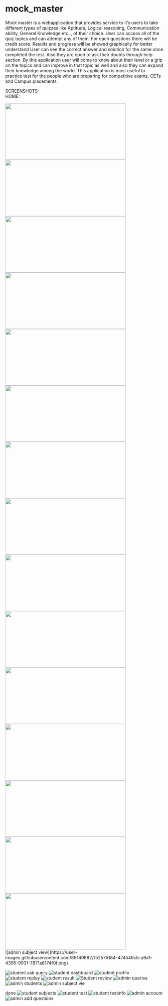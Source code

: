 # mock_master
Mock master is a webapplication that provides service to  it’s users to take different types of quizzes like Aptitude, Logical reasoning, Communication ability, General Knowledge etc.., of their choice. User can access all of the quiz topics and can attempt any of them. For each questions there will be credit score. Results and progress will be showed graphically for better understand User can see the correct answer and solution for the same once completed the test. Also they are open to ask their doubts through help section. By this application user will come to know about their level or a grip on the topics and can improve in that topic as well and also they can expand their knowledge among the world. This application is most useful to practice test for the people who are preparing for competitive exams, CETs and Campus placements

SCREENSHOTS:
<br/>
HOME:
<div >
<img src="https://user-images.githubusercontent.com/89149882/152574099-62778a88-8096-4147-99b7-3250f0e9d6ab.png" width="384" height="180"/>
  <img src="https://user-images.githubusercontent.com/89149882/152575048-9454436e-2a13-4a1d-956f-b45c9ba2f17f.png" width="384" height="180"/>
  <img src="https://user-images.githubusercontent.com/89149882/152575062-56b581a3-5e66-47fd-b582-29fa130f32cb.png" width="384" height="180"/>
  <img src="https://user-images.g![admin dashboard](https://user-images.githubusercontent.com/89149882/152575160-37f3ad7c-1fb1-46e3-ada1-976a261bc84c.png" width="384" height="180"/>
  <img src="" width="384" height="180"/>
  <img src="" width="384" height="180"/>
  <img src="" width="384" height="180"/>
  <img src="" width="384" height="180"/>
   <img src="" width="384" height="180"/>
  <img src="" width="384" height="180"/>
  <img src="" width="384" height="180"/>
  <img src="" width="384" height="180"/>
  <img src="" width="384" height="180"/>
  <img src="" width="384" height="180"/>
  <img src="" width="384" height="180"/>

</div>
![admin subject view](https://user-images.githubusercontent.com/89149882/152575184-474546cb-a9a1-4395-9931-7871a8174f0f.png)

![student ask query](https://user-images.githubusercontent.com/89149882/152575190-5133f350-db57-4cf6-a69a-e24a061e6f80.png)
![student dashboard](https://user-images.githubusercontent.com/89149882/152575196-9b51dd7a-27da-4b77-8be9-55507c6159f9.png)
![student profile](https://user-images.githubusercontent.com/89149882/152575200-8e4868d0-0129-4ee0-b392-400818bb50d3.png)
![student replay](https://user-images.githubusercontent.com/89149882/152575208-972a9505-71d2-41d5-868c-26fec5d77d2d.png)
![student result](https://user-images.githubusercontent.com/89149882/152575216-c4616a71-6905-4b83-a518-a20d11f6b5cb.png)
![Student review](https://user-images.githubusercontent.com/89149882/152575222-04e42cb8-e9ac-4422-8173-49e24c792ec8.png)
![admin queries](https://user-images.githubusercontent.com/89149882/152575165-e0468818-a8d8-473f-8d6b-8bd2f9f73eab.png)
![admin students](https://user-images.githubusercontent.com/89149882/152575170-2d8c9b09-42f1-48c2-98e1-0985f7aee4b8.png)
![admin subject vie](https://user-images.githubusercontent.com/89149882/152575175-f4cf6c15-6721-4ec7-bea6-47ef2b390237.png)

done
![student subjects](https://user-images.githubusercontent.com/89149882/152575120-95b89f5f-12f1-4dc3-9eda-da3749c17d15.png)
![student test](https://user-images.githubusercontent.com/89149882/152575131-c8105325-bc6b-49ef-9d2d-f069ca8714d1.png)
![student testinfo](https://user-images.githubusercontent.com/89149882/152575138-5a1f462f-884d-4b3b-8763-2647558b8f9d.png)
![admin account](https://user-images.githubusercontent.com/89149882/152575145-7ac22d57-e49d-4115-b33f-9bde74e5a881.png)
![admin add questions](https://user-images.githubusercontent.com/89149882/152575154-53b27adb-3ccb-4494-bd1f-e5db61133a86.png)
